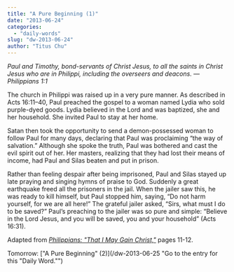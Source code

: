 ```yaml
---
title: "A Pure Beginning (1)"
date: "2013-06-24"
categories: 
  - "daily-words"
slug: "dw-2013-06-24"
author: "Titus Chu"
---
```


_Paul and Timothy, bond-servants of Christ Jesus, to all the saints in Christ Jesus who are in Philippi, including the overseers and deacons._ _— Philippians 1:1_

The church in Philippi was raised up in a very pure manner. As described in Acts 16:11–40, Paul preached the gospel to a woman named Lydia who sold purple-dyed goods. Lydia believed in the Lord and was baptized, she and her household. She invited Paul to stay at her home.

Satan then took the opportunity to send a demon-possessed woman to follow Paul for many days, declaring that Paul was proclaiming “the way of salvation.” Although she spoke the truth, Paul was bothered and cast the evil spirit out of her. Her masters, realizing that they had lost their means of income, had Paul and Silas beaten and put in prison.

Rather than feeling despair after being imprisoned, Paul and Silas stayed up late praying and singing hymns of praise to God. Suddenly a great earthquake freed all the prisoners in the jail. When the jailer saw this, he was ready to kill himself, but Paul stopped him, saying, “Do not harm yourself, for we are all here!” The grateful jailer asked, “Sirs, what must I do to be saved?” Paul’s preaching to the jailer was so pure and simple: “Believe in the Lord Jesus, and you will be saved, you and your household” (Acts 16:31).

Adapted from _[Philippians: "That I May Gain Christ,"](/book-philippians "Go to the listing for this book.")_ pages 11-12.

Tomorrow: ["A Pure Beginning" (2)](/dw-2013-06-25 "Go to the entry for this "Daily Word."")
